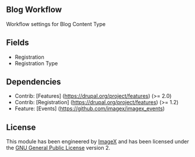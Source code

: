 ## Blog Workflow

Workflow settings for Blog Content Type

## Fields

* Registration
* Registration Type

## Dependencies

* Contrib: [Features] (https://drupal.org/project/features)  (>= 2.0)
* Contrib: [Registration] (https://drupal.org/project/features) (>= 1.2)
* Feature: [Events] (https://github.com/imagex/imagex_events) 

## License

This module has been engineered by [ImageX](http://www.imagexmedia.com) and has been licensed under the [GNU General Public License](http://www.gnu.org/licenses/gpl-2.0.html) version 2.

